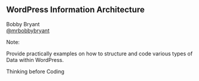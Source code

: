 
## WordPress Information Architecture

Bobby Bryant<br>
[@mrbobbybryant](https://twitter.com/mrbobbybryant)

Note:

Provide practically examples on how to structure and code various types of Data within WordPress.

Thinking before Coding
